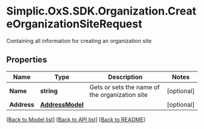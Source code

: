 # Simplic.OxS.SDK.Organization.CreateOrganizationSiteRequest
Containing all information for creating an organization site

## Properties

Name | Type | Description | Notes
------------ | ------------- | ------------- | -------------
**Name** | **string** | Gets or sets the name of the organization site | [optional] 
**Address** | [**AddressModel**](AddressModel.md) |  | [optional] 

[[Back to Model list]](../README.md#documentation-for-models) [[Back to API list]](../README.md#documentation-for-api-endpoints) [[Back to README]](../README.md)

